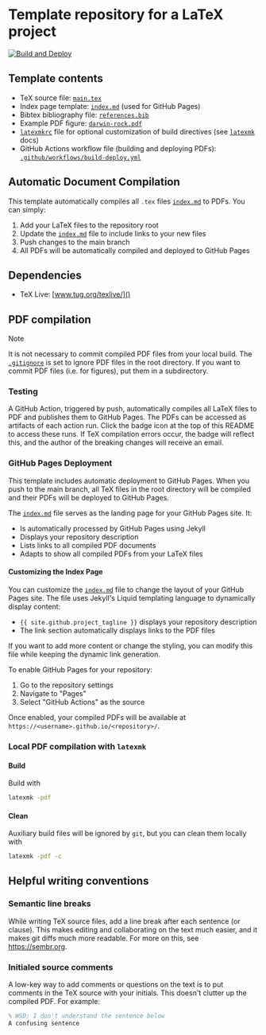 # Template repository for a LaTeX project

<!---see here for how the relative links work: https://stackoverflow.com/questions/60193771/a-badge-in-github-template-repository-that-will-refer-to-clones-build-status-n--->
[![Build and Deploy](../../actions/workflows/build-deploy.yml/badge.svg)](../../actions/workflows/build-deploy.yml)


## Template contents
- TeX source file: [`main.tex`](main.tex)
- Index page template: [`index.md`](index.md) (used for GitHub Pages)
- Bibtex bibliography file: [`references.bib`](references.bib)
- Example PDF figure: [`darwin-rock.pdf`](figures/darwin-rock.pdf)
- [`latexmkrc`](latexmkrc) file for optional customization of build directives (see [`latexmk`](https://mg.readthedocs.io/latexmk.html) docs)
- GitHub Actions workflow file (building and deploying PDFs): [`.github/workflows/build-deploy.yml`](.github/workflows/build-deploy.yml)

## Automatic Document Compilation

This template automatically compiles all `.tex` files [`index.md`](index.md) to PDFs. You can simply:

1. Add your LaTeX files to the repository root
2. Update the [`index.md`](index.md) file to include links to your new files
3. Push changes to the main branch
4. All PDFs will be automatically compiled and deployed to GitHub Pages


## Dependencies

 - TeX Live: [www.tug.org/texlive/]()

## PDF compilation

> [!NOTE]
> It is not necessary to commit compiled PDF files from your local build.
> The [`.gitignore`](.gitignore) is set to ignore PDF files in the root directory.
> If you want to commit PDF files (i.e. for figures), put them in a subdirectory.

### Testing

A GitHub Action, triggered by push, automatically compiles all LaTeX files to PDF and publishes them to GitHub Pages.
The PDFs can be accessed as artifacts of each action run.
Click the badge icon at the top of this README to access these runs.
If TeX compilation errors occur, the badge will reflect this, and the author of the breaking changes will receive an email.

### GitHub Pages Deployment

This template includes automatic deployment to GitHub Pages. When you push to the main branch, all TeX files in the root directory will be compiled and their PDFs will be deployed to GitHub Pages.

The [`index.md`](index.md) file serves as the landing page for your GitHub Pages site. It:
- Is automatically processed by GitHub Pages using Jekyll
- Displays your repository description
- Lists links to all compiled PDF documents
- Adapts to show all compiled PDFs from your LaTeX files

#### Customizing the Index Page

You can customize the [`index.md`](index.md) file to change the layout of your GitHub Pages site. The file uses Jekyll's Liquid templating language to dynamically display content:

- `{{ site.github.project_tagline }}` displays your repository description
- The link section automatically displays links to the PDF files

If you want to add more content or change the styling, you can modify this file while keeping the dynamic link generation.

To enable GitHub Pages for your repository:

1. Go to the repository settings
2. Navigate to "Pages"
3. Select "GitHub Actions" as the source

Once enabled, your compiled PDFs will be available at `https://<username>.github.io/<repository>/`.

### Local PDF compilation with `latexmk`

#### Build

Build with
```bash
latexmk -pdf
```

#### Clean

Auxiliary build files will be ignored by `git`, but you can clean them locally with
```bash
latexmk -pdf -c
```

## Helpful writing conventions

### Semantic line breaks

While writing TeX source files, add a line break after each sentence (or clause).
This makes editing and collaborating on the text much easier, and it makes git diffs much more readable.
For more on this, see https://sembr.org.

### Initialed source comments

A low-key way to add comments or questions on the text is to put comments in the TeX source with your initials. This doesn't clutter up the compiled PDF. For example:
```tex
% WSD: I don't understand the sentence below
A confusing sentence
```
